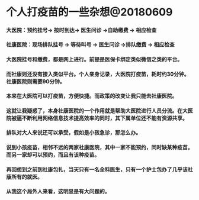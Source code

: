 # 个人打疫苗的一些杂想@20180609

#### 大医院：预约挂号-> 按时到达-> 医生问诊 ->自助缴费 -> 相应检查
#### 社康医院：现场排队挂号 -> 等待叫号 ->  医生问诊 ->排队缴费 -> 相应检查

#### 大医院挂号和缴费，都是网上进行。前提是医保卡绑定类似微信之类的平台。
#### 而社康则还没有接入类似平台。个人亲身记录，大医院打疫苗，耗时约30分钟。社康医院则需要90分钟。

#### 本来在大医院可以打疫苗，方便快捷。而政策的改变让我只能去社康医院。
#### 这就让我疑惑了，本身社康医院的一个作用就是帮助大医院进行人员分流。在大医院被逼不断利用网络信息技术提高效率的同时，其下属单位还不能有资源共享。

#### 排队对大人来说还可以承受，假如是小孩急诊，那怎么办。

#### 说到小孩疫苗，相邻不远的两家社康医院，其中一家不能预约，同时缺某种疫苗。而另一家却可以预约，而且有该种疫苗。
#### 再回想到之前到社康包扎，当天只有一名全科医生，只有一个护士包办了几乎该社康所有的就医。
#### 从我这个局外人来看，这明显是有大问题的。